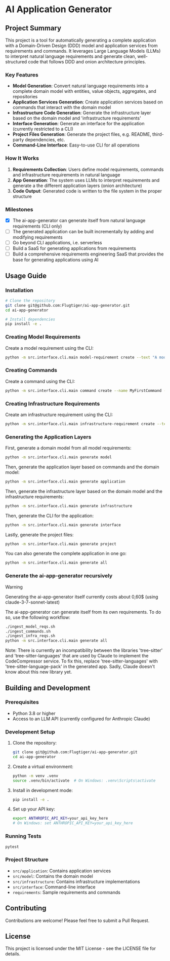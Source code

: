 # AI Application Generator

## Project Summary

This project is a tool for automatically generating a complete application with a Domain-Driven Design (DDD) model and application services from requirements and commands. It leverages Large Language Models (LLMs) to interpret natural language requirements and generate clean, well-structured code that follows DDD and onion architecture principles.

### Key Features

- **Model Generation**: Convert natural language requirements into a complete domain model with entities, value objects, aggregates, and repositories
- **Application Services Generation**: Create application services based on commands that interact with the domain model
- **Infrastructure Code Generation**: Generate the infrastructure layer based on the domain model and 'infrastructure requirements'
- **Interface Generation**: Generate an interface for the application (currently restricted to a CLI)
- **Project Files Generation**: Generate the project files, e.g. README, third-party dependencies, etc.
- **Command-Line Interface**: Easy-to-use CLI for all operations

### How It Works

1. **Requirements Collection**: Users define model requirements, commands and infrastructure requirements in natural language
2. **App Generation**: The system uses LLMs to interpret requirements and generate a the different application layers (onion architecture)
3. **Code Output**: Generated code is written to the file system in the proper structure

### Milestones

- [x] The ai-app-generator can generate itself from natural language requirements (CLI only)
- [ ] The generated application can be built incrementally by adding and modifying requirements
- [ ] Go beyond CLI applications, i.e. serverless
- [ ] Build a SaaS for generating applications from requirements
- [ ] Build a comprehensive requirements engineering SaaS that provides the base for generating applications using AI

## Usage Guide

### Installation

```bash
# Clone the repository
git clone git@github.com:Flugtiger/ai-app-generator.git
cd ai-app-generator

# Install dependencies
pip install -e .
```

### Creating Model Requirements

Create a model requirement using the CLI:

```bash
python -m src.interface.cli.main model-requirement create --text "A model requirement"
```

### Creating Commands

Create a command using the CLI:

```bash
python -m src.interface.cli.main command create --name MyFirstCommand --description "A command description"
```

### Creating Infrastructure Requirements

Create am infrastructure requirement using the CLI:

```bash
python -m src.interface.cli.main infrastructure-requirement create --text "An infra requirement"
```

### Generating the Application Layers

First, generate a domain model from all model requirements:

```bash
python -m src.interface.cli.main generate model
```

Then, generate the application layer based on commands and the domain model:

```bash
python -m src.interface.cli.main generate application
```

Then, generate the infrastructure layer based on the domain model and the infrastructure requirements:

```bash
python -m src.interface.cli.main generate infrastructure
```

Then, generate the CLI for the application:

```bash
python -m src.interface.cli.main generate interface
```

Lastly, generate the project files:

```bash
python -m src.interface.cli.main generate project
```

You can also generate the complete application in one go:

```bash
python -m src.interface.cli.main generate all
```

### Generate the ai-app-generator recursively

> [!WARNING]
> Generating the ai-app-generator itself currently costs about 0,60$ (using claude-3-7-sonnet-latest)

The ai-app-generator can generate itself from its own requirements. To do so, use the following workflow:

```bash
./ingest_model_reqs.sh
./ingest_commands.sh
./ingest_infra_reqs.sh
python -m src.interface.cli.main generate all
```

Note: There is currently an incompatibility between the libraries 'tree-sitter' and 'tree-sitter-languages' that are used by Claude to implement the CodeCompressor service. To fix this, replace 'tree-sitter-languages' with 'tree-sitter-language-pack' in the generated app. Sadly, Claude doesn't know about this new library yet.

## Building and Development

### Prerequisites

- Python 3.8 or higher
- Access to an LLM API (currently configured for Anthropic Claude)

### Development Setup

1. Clone the repository:

   ```bash
   git clone git@github.com:Flugtiger/ai-app-generator.git
   cd ai-app-generator
   ```

2. Create a virtual environment:

   ```bash
   python -m venv .venv
   source .venv/bin/activate  # On Windows: .venv\Scripts\activate
   ```

3. Install in development mode:

   ```bash
   pip install -e .
   ```

4. Set up your API key:
   ```bash
   export ANTHROPIC_API_KEY=your_api_key_here
   # On Windows: set ANTHROPIC_API_KEY=your_api_key_here
   ```

### Running Tests

```bash
pytest
```

### Project Structure

- `src/application`: Contains application services
- `src/model`: Contains the domain model
- `src/infrastructure`: Contains infrastructure implementations
- `src/interface`: Command-line interface
- `requirements`: Sample requirements and commands

## Contributing

Contributions are welcome! Please feel free to submit a Pull Request.

## License

This project is licensed under the MIT License - see the LICENSE file for details.
